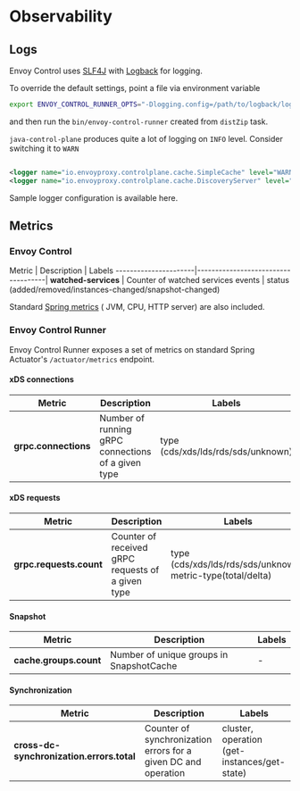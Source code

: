 # Observability

## Logs

Envoy Control uses [SLF4J](https://www.slf4j.org/) with [Logback](https://logback.qos.ch/) for logging.

To override the default settings, point a file via environment variable

```bash
export ENVOY_CONTROL_RUNNER_OPTS="-Dlogging.config=/path/to/logback/logback.xml"
```

and then run the `bin/envoy-control-runner` created from `distZip` task.

`java-control-plane` produces quite a lot of logging on `INFO` level. Consider switching it to `WARN`

```xml

<logger name="io.envoyproxy.controlplane.cache.SimpleCache" level="WARN"/>
<logger name="io.envoyproxy.controlplane.cache.DiscoveryServer" level="WARN"/>
```

<!--
// todo github link
-->
Sample logger configuration is available here.

## Metrics

### Envoy Control

Metric | Description | Labels
----------------------|------------------------------------|
**watched-services** | Counter of watched services events | status (added/removed/instances-changed/snapshot-changed)

Standard [Spring metrics](https://docs.spring.io/spring-boot/docs/current/reference/html/production-ready-metrics.html#production-ready-metrics-meter) (
JVM, CPU, HTTP server) are also included.

### Envoy Control Runner

Envoy Control Runner exposes a set of metrics on standard Spring Actuator's `/actuator/metrics` endpoint.

#### xDS connections

 Metric               | Description                                        | Labels                             
----------------------|----------------------------------------------------|------------------------------------
 **grpc.connections** | Number of running gRPC connections of a given type | type (cds/xds/lds/rds/sds/unknown) 

#### xDS requests

 Metric                  | Description                                       | Labels                                                       
-------------------------|---------------------------------------------------|--------------------------------------------------------------
 **grpc.requests.count** | Counter of received gRPC requests of a given type | type (cds/xds/lds/rds/sds/unknown), metric-type(total/delta) 

#### Snapshot

 Metric                 | Description                              | Labels 
------------------------|------------------------------------------|--------
 **cache.groups.count** | Number of unique groups in SnapshotCache | -      

#### Synchronization

 Metric                                    | Description                                                    | Labels                                       
-------------------------------------------|----------------------------------------------------------------|----------------------------------------------
 **cross-dc-synchronization.errors.total** | Counter of synchronization errors for a given DC and operation | cluster, operation (get-instances/get-state) 
